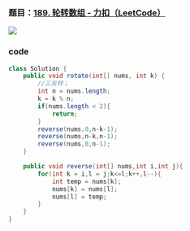 ### 题目：[189. 轮转数组 - 力扣（LeetCode）](https://leetcode.cn/problems/rotate-array/description/)

![](https://younglion.oss-cn-beijing.aliyuncs.com/%E5%B1%8F%E5%B9%95%E6%88%AA%E5%9B%BE%202024-05-16%20220845.png)

### code

```java
class Solution {
    public void rotate(int[] nums, int k) {
        //三反转；
        int n = nums.length;
        k = k % n;
        if(nums.length < 2){
            return;
        }
        reverse(nums,0,n-k-1);
        reverse(nums,n-k,n-1);
        reverse(nums,0,n-1);
    }

    public void reverse(int[] nums,int i,int j){
        for(int k = i,l = j;k<=l;k++,l--){
            int temp = nums[k];
            nums[k] = nums[l];
            nums[l] = temp;
        }
    }
}
```

